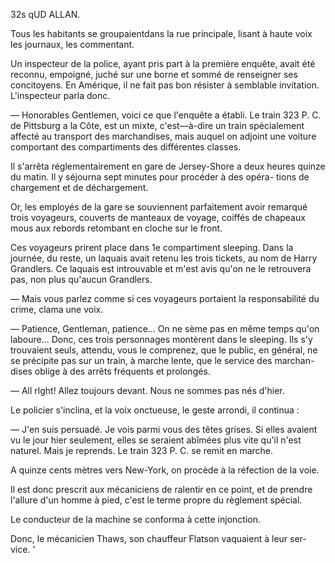 32s qUD ALLAN.

Tous les habitants se groupaientdans la rue principale, lisant à haute voix
les journaux, les commentant.

Un inspecteur de la police, ayant pris part à la première enquête, avait
été reconnu, empoigné, juché sur une borne et sommé de renseigner ses
concitoyens. En Amérique, il ne fait pas bon résister à semblable invitation.
L'inspecteur parla donc.

— Honorables Gentlemen, voici ce que l'enquête a établi. Le train 323
P. C. de Pittsburg a la Côte, est un mixte, c'est—à-dire un train spécialement
affecté au transport des marchandises, mais auquel on adjoint une voiture
comportant des compartiments des différentes classes.

Il s'arrêta réglementairement en gare de Jersey-Shore a deux heures
quinze du matin. Il y séjourna sept minutes pour procéder à des opéra-
tions de chargement et de déchargement.

Or, les employés de la gare se souviennent parfaitement avoir remarqué
trois voyageurs, couverts de manteaux de voyage, coiffés de chapeaux mous
aux rebords retombant en cloche sur le front.

Ces voyageurs prirent place dans 1e compartiment sleeping. Dans la
journée, du reste, un laquais avait retenu les trois tickets, au nom de Harry
Grandlers. Ce laquais est introuvable et m'est avis qu'on ne le retrouvera
pas, non plus qu'aucun Grandlers.

— Mais vous parlez comme si ces voyageurs portaient la responsabilité
du crime, clama une voix.

— Patience, Gentleman, patience... On ne sème pas en même temps qu'on
laboure... Donc, ces trois personnages montèrent dans le sleeping. Ils s'y
trouvaient seuls, attendu, vous le comprenez, que le public, en général, ne
se précipite pas sur un train, à marche lente, que le service des marchan-
dises oblige à des arrêts fréquents et prolongés.

— All rlght! Allez toujours devant. Nous ne sommes pas nés d'hier.

Le policier s'inclina, et la voix onctueuse, le geste arrondi, il continua :

— J'en suis persuadé. Je vois parmi vous des têtes grises. Si elles
avaient vu le jour hier seulement, elles se seraient abîmées plus vite qu'il
n'est naturel. Mais je reprends. Le train 323 P. C. se remit en marche.

A quinze cents mètres vers New-York, on procède à la réfection de la voie.

Il est donc prescrit aux mécaniciens de ralentir en ce point, et de prendre
l'allure d'un homme à pied, c'est le terme propre du règlement spécial.

Le conducteur de la machine se conforma à cette injonction.

Donc, le mécanicien Thaws, son chauffeur Flatson vaquaient à leur ser-
vice. '

